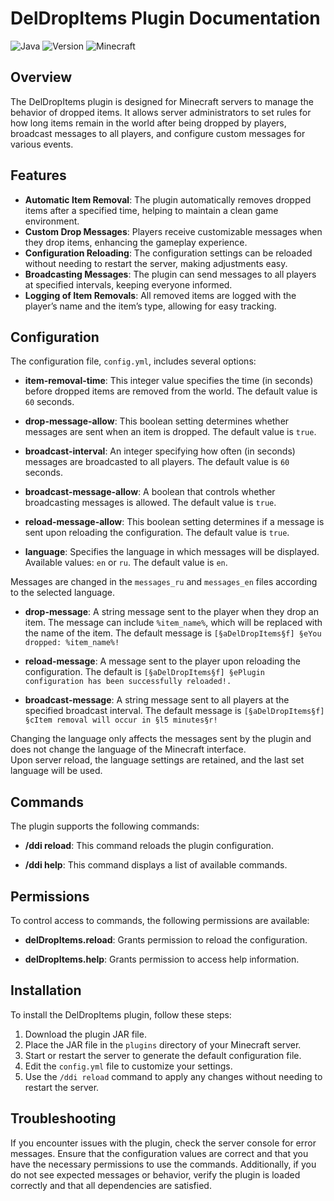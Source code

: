 # DelDropItems Plugin Documentation
![Java](https://img.shields.io/badge/Java-17-red?style=flat)
![Version](https://img.shields.io/badge/Version-v1.1.2-blue?style=flat)
![Minecraft](https://img.shields.io/badge/Minecraft-1.12+-green?style=flat)

## Overview

The DelDropItems plugin is designed for Minecraft servers to manage the behavior of dropped items. It allows server administrators to set rules for how long items remain in the world after being dropped by players, broadcast messages to all players, and configure custom messages for various events.

## Features

- **Automatic Item Removal**: The plugin automatically removes dropped items after a specified time, helping to maintain a clean game environment.
- **Custom Drop Messages**: Players receive customizable messages when they drop items, enhancing the gameplay experience.
- **Configuration Reloading**: The configuration settings can be reloaded without needing to restart the server, making adjustments easy.
- **Broadcasting Messages**: The plugin can send messages to all players at specified intervals, keeping everyone informed.
- **Logging of Item Removals**: All removed items are logged with the player’s name and the item’s type, allowing for easy tracking.

## Configuration

The configuration file, `config.yml`, includes several options:

- **item-removal-time**: This integer value specifies the time (in seconds) before dropped items are removed from the world. The default value is `60` seconds.
    
- **drop-message-allow**: This boolean setting determines whether messages are sent when an item is dropped. The default value is `true`.
    
- **broadcast-interval**: An integer specifying how often (in seconds) messages are broadcasted to all players. The default value is `60` seconds.
    
- **broadcast-message-allow**: A boolean that controls whether broadcasting messages is allowed. The default value is `true`.
    
- **reload-message-allow**: This boolean setting determines if a message is sent upon reloading the configuration. The default value is `true`.
    
- **language**: Specifies the language in which messages will be displayed. Available values: `en` or `ru`. The default value is `en`.

Messages are changed in the `messages_ru` and `messages_en` files according to the selected language.

- **drop-message**: A string message sent to the player when they drop an item. The message can include `%item_name%`, which will be replaced with the name of the item. The default message is `[§aDelDropItems§f] §eYou dropped: %item_name%!`
    
- **reload-message**: A message sent to the player upon reloading the configuration. The default is `[§aDelDropItems§f] §ePlugin configuration has been successfully reloaded!.`
    
- **broadcast-message**: A string message sent to all players at the specified broadcast interval. The default message is `[§aDelDropItems§f] §cItem removal will occur in §l5 minutes§r!`

Changing the language only affects the messages sent by the plugin and does not change the language of the Minecraft interface.  
Upon server reload, the language settings are retained, and the last set language will be used.

## Commands

The plugin supports the following commands:

- **/ddi reload**: This command reloads the plugin configuration.
    
- **/ddi help**: This command displays a list of available commands.

## Permissions

To control access to commands, the following permissions are available:

- **delDropItems.reload**: Grants permission to reload the configuration.
    
- **delDropItems.help**: Grants permission to access help information.

## Installation

To install the DelDropItems plugin, follow these steps:

1. Download the plugin JAR file.
2. Place the JAR file in the `plugins` directory of your Minecraft server.
3. Start or restart the server to generate the default configuration file.
4. Edit the `config.yml` file to customize your settings.
5. Use the `/ddi reload` command to apply any changes without needing to restart the server.

## Troubleshooting

If you encounter issues with the plugin, check the server console for error messages. Ensure that the configuration values are correct and that you have the necessary permissions to use the commands. Additionally, if you do not see expected messages or behavior, verify the plugin is loaded correctly and that all dependencies are satisfied.
